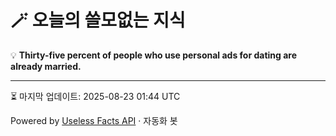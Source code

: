 # 🪄 오늘의 쓸모없는 지식

💡 **Thirty-five percent of people who use personal ads for dating are already married.**

---
⏳ 마지막 업데이트: 2025-08-23 01:44 UTC

Powered by [Useless Facts API](https://uselessfacts.jsph.pl/) · 자동화 봇